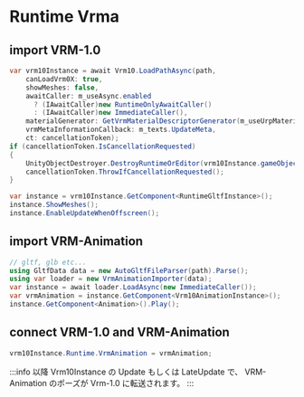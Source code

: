 # Runtime Vrma

## import VRM-1.0

```cs title="load vrm-1.0"
var vrm10Instance = await Vrm10.LoadPathAsync(path,
    canLoadVrm0X: true,
    showMeshes: false,
    awaitCaller: m_useAsync.enabled
      ? (IAwaitCaller)new RuntimeOnlyAwaitCaller()
      : (IAwaitCaller)new ImmediateCaller(),
    materialGenerator: GetVrmMaterialDescriptorGenerator(m_useUrpMaterial.isOn),
    vrmMetaInformationCallback: m_texts.UpdateMeta,
    ct: cancellationToken);
if (cancellationToken.IsCancellationRequested)
{
    UnityObjectDestroyer.DestroyRuntimeOrEditor(vrm10Instance.gameObject);
    cancellationToken.ThrowIfCancellationRequested();
}

var instance = vrm10Instance.GetComponent<RuntimeGltfInstance>();
instance.ShowMeshes();
instance.EnableUpdateWhenOffscreen();
```

## import VRM-Animation

```cs title="load vrm-animation"
// gltf, glb etc...
using GltfData data = new AutoGltfFileParser(path).Parse();
using var loader = new VrmAnimationImporter(data);
var instance = await loader.LoadAsync(new ImmediateCaller());
var vrmAnimation = instance.GetComponent<Vrm10AnimationInstance>();
instance.GetComponent<Animation>().Play();
```

## connect VRM-1.0 and VRM-Animation

```cs title="connect model with vrm-animation"
vrm10Instance.Runtime.VrmAnimation = vrmAnimation;
```

:::info
以降 Vrm10Instance の Update もしくは LateUpdate で、
VRM-Animation のポーズが Vrm-1.0 に転送されます。
:::

